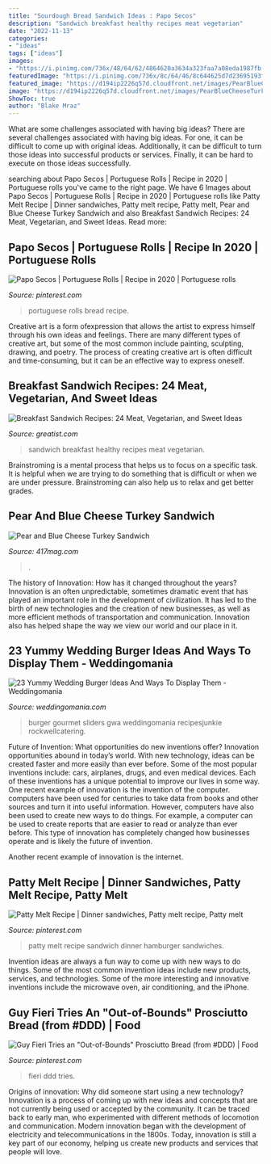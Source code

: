 ```yaml
---
title: "Sourdough Bread Sandwich Ideas : Papo Secos"
description: "Sandwich breakfast healthy recipes meat vegetarian"
date: "2022-11-13"
categories:
- "ideas"
tags: ["ideas"]
images:
- "https://i.pinimg.com/736x/48/64/62/4864620a3634a323faa7a08eda1987fb.jpg"
featuredImage: "https://i.pinimg.com/736x/8c/64/46/8c644625d7d23695193f3c435f418cde.jpg"
featured_image: "https://d194ip2226q57d.cloudfront.net/images/PearBlueCheeseTurkeySandwich.4e669b3e.fill-1200x650.png"
image: "https://d194ip2226q57d.cloudfront.net/images/PearBlueCheeseTurkeySandwich.4e669b3e.fill-1200x650.png"
ShowToc: true
author: "Blake Mraz"
---
```



What are some challenges associated with having big ideas?
There are several challenges associated with having big ideas. For one, it can be difficult to come up with original ideas. Additionally, it can be difficult to turn those ideas into successful products or services. Finally, it can be hard to execute on those ideas successfully.

	

		
searching about Papo Secos | Portuguese Rolls | Recipe in 2020 | Portuguese rolls you've came to the right page. We have 6 Images about Papo Secos | Portuguese Rolls | Recipe in 2020 | Portuguese rolls like Patty Melt Recipe | Dinner sandwiches, Patty melt recipe, Patty melt, Pear and Blue Cheese Turkey Sandwich and also Breakfast Sandwich Recipes: 24 Meat, Vegetarian, and Sweet Ideas. Read more:
		
    
## Papo Secos | Portuguese Rolls | Recipe In 2020 | Portuguese Rolls

<img loading=lazy src="https://i.pinimg.com/736x/48/64/62/4864620a3634a323faa7a08eda1987fb.jpg" onerror="this.onerror=null;this.src='https://tse3.mm.bing.net/th?id=OIP.ceWOMJTYF1Z1nEvkvcGXjAHaLH&amp;pid=15.1';" alt="Papo Secos | Portuguese Rolls | Recipe in 2020 | Portuguese rolls">

_Source: pinterest.com_

>portuguese rolls bread recipe. 

	

Creative art is a form ofexpression that allows the artist to express himself through his own ideas and feelings. There are many different types of creative art, but some of the most common include painting, sculpting, drawing, and poetry. The process of creating creative art is often difficult and time-consuming, but it can be an effective way to express oneself.

    
## Breakfast Sandwich Recipes: 24 Meat, Vegetarian, And Sweet Ideas

<img loading=lazy src="https://post.greatist.com/wp-content/uploads/sites/2/2019/04/Breakfast20Sandwiches-1200x628.jpg" onerror="this.onerror=null;this.src='https://tse2.mm.bing.net/th?id=OIP.xaj42Oe7avmzgz5DBP5Z5AHaD4&amp;pid=15.1';" alt="Breakfast Sandwich Recipes: 24 Meat, Vegetarian, and Sweet Ideas">

_Source: greatist.com_

>sandwich breakfast healthy recipes meat vegetarian. 

	

Brainstroming is a mental process that helps us to focus on a specific task. It is helpful when we are trying to do something that is difficult or when we are under pressure. Brainstroming can also help us to relax and get better grades.

    
## Pear And Blue Cheese Turkey Sandwich

<img loading=lazy src="https://d194ip2226q57d.cloudfront.net/images/PearBlueCheeseTurkeySandwich.4e669b3e.fill-1200x650.png" onerror="this.onerror=null;this.src='https://tse2.mm.bing.net/th?id=OIP.nr_f4xitfr97LUFDH299twHaEA&amp;pid=15.1';" alt="Pear and Blue Cheese Turkey Sandwich">

_Source: 417mag.com_

>. 

	

The history of Innovation: How has it changed throughout the years?
Innovation is an often unpredictable, sometimes dramatic event that has played an important role in the development of civilization. It has led to the birth of new technologies and the creation of new businesses, as well as more efficient methods of transportation and communication. Innovation also has helped shape the way we view our world and our place in it.

    
## 23 Yummy Wedding Burger Ideas And Ways To Display Them - Weddingomania

<img loading=lazy src="https://i.weddingomania.com/23-Yummy-Wedding-Burger-Ideas-And-Ways-To-Display-Them13.jpg" onerror="this.onerror=null;this.src='https://tse3.mm.bing.net/th?id=OIP.1zCacud9E4KwVWJ8gUcTjgAAAA&amp;pid=15.1';" alt="23 Yummy Wedding Burger Ideas And Ways To Display Them - Weddingomania">

_Source: weddingomania.com_

>burger gourmet sliders gwa weddingomania recipesjunkie rockwellcatering. 

	

Future of Invention: What opportunities do new inventions offer?
Innovation opportunities abound in today’s world. With new technology, ideas can be created faster and more easily than ever before. Some of the most popular inventions include: cars, airplanes, drugs, and even medical devices. Each of these inventions has a unique potential to improve our lives in some way. 
One recent example of innovation is the invention of the computer. computers have been used for centuries to take data from books and other sources and turn it into useful information. However, computers have also been used to create new ways to do things. For example, a computer can be used to create reports that are easier to read or analyze than ever before. This type of innovation has completely changed how businesses operate and is likely the future of invention. 

Another recent example of innovation is the internet.

    
## Patty Melt Recipe | Dinner Sandwiches, Patty Melt Recipe, Patty Melt

<img loading=lazy src="https://i.pinimg.com/736x/8c/64/46/8c644625d7d23695193f3c435f418cde.jpg" onerror="this.onerror=null;this.src='https://tse3.mm.bing.net/th?id=OIP.H4W_jGI5eInb6u8eKMNo1QHaLM&amp;pid=15.1';" alt="Patty Melt Recipe | Dinner sandwiches, Patty melt recipe, Patty melt">

_Source: pinterest.com_

>patty melt recipe sandwich dinner hamburger sandwiches. 

	

Invention ideas are always a fun way to come up with new ways to do things. Some of the most common invention ideas include new products, services, and technologies. Some of the more interesting and innovative inventions include the microwave oven, air conditioning, and the iPhone.

    
## Guy Fieri Tries An &quot;Out-of-Bounds&quot; Prosciutto Bread (from #DDD) | Food

<img loading=lazy src="https://i.pinimg.com/736x/74/be/3d/74be3d8444d3f4226708e0192f7082b5.jpg" onerror="this.onerror=null;this.src='https://tse1.mm.bing.net/th?id=OIP.UkFzOYYav6EZwOROGwR4fwHaEK&amp;pid=15.1';" alt="Guy Fieri Tries an &quot;Out-of-Bounds&quot; Prosciutto Bread (from #DDD) | Food">

_Source: pinterest.com_

>fieri ddd tries. 

	

Origins of innovation: Why did someone start using a new technology?
Innovation is a process of coming up with new ideas and concepts that are not currently being used or accepted by the community. It can be traced back to early man, who experimented with different methods of locomotion and communication. Modern innovation began with the development of electricity and telecommunications in the 1800s. Today, innovation is still a key part of our economy, helping us create new products and services that people will love.

